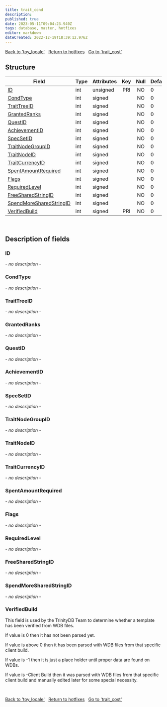 ```yaml
---
title: trait_cond
description: 
published: true
date: 2023-05-11T09:04:23.940Z
tags: database, master, hotfixes
editor: markdown
dateCreated: 2022-12-19T18:39:12.976Z
---
```


<a href="https://trinitycore.info/en/database/master/hotfixes/toy_locale" class="mt-5 v-btn v-btn--depressed v-btn--flat v-btn--outlined theme--light v-size--default darkblue--text text--lighten-3"><span class="v-btn__content"><i aria-hidden="true" class="v-icon notranslate v-icon--left mdi mdi-arrow-left theme--light"></i><span>Back to 'toy_locale'</span></span></a>&nbsp;&nbsp;&nbsp;<a href="https://trinitycore.info/en/database/master/hotfixes/home" class="mt-5 v-btn v-btn--depressed v-btn--flat v-btn--outlined theme--light v-size--default darkblue--text text--lighten-3"><span class="v-btn__content"><i aria-hidden="true" class="v-icon notranslate v-icon--left mdi mdi-home-outline theme--light"></i><span>Return to hotfixes</span></span></a>&nbsp;&nbsp;&nbsp;<a href="https://trinitycore.info/en/database/master/hotfixes/trait_cost" class="mt-5 v-btn v-btn--depressed v-btn--flat v-btn--outlined theme--light v-size--default darkblue--text text--lighten-3"><span class="v-btn__content"><span>Go to 'trait_cost'</span><i aria-hidden="true" class="v-icon notranslate v-icon--right mdi mdi-arrow-right theme--light"></i></span></a>

## Structure

| Field | Type | Attributes | Key | Null | Default | Extra | Comment |
| --- | --- | --- | :---: | :---: | --- | --- | --- |
| [ID](#id) | int | unsigned | PRI | NO | 0 |  |  |
| [CondType](#condtype) | int | signed |  | NO | 0 |  |  |
| [TraitTreeID](#traittreeid) | int | signed |  | NO | 0 |  |  |
| [GrantedRanks](#grantedranks) | int | signed |  | NO | 0 |  |  |
| [QuestID](#questid) | int | signed |  | NO | 0 |  |  |
| [AchievementID](#achievementid) | int | signed |  | NO | 0 |  |  |
| [SpecSetID](#specsetid) | int | signed |  | NO | 0 |  |  |
| [TraitNodeGroupID](#traitnodegroupid) | int | signed |  | NO | 0 |  |  |
| [TraitNodeID](#traitnodeid) | int | signed |  | NO | 0 |  |  |
| [TraitCurrencyID](#traitcurrencyid) | int | signed |  | NO | 0 |  |  |
| [SpentAmountRequired](#spentamountrequired) | int | signed |  | NO | 0 |  |  |
| [Flags](#flags) | int | signed |  | NO | 0 |  |  |
| [RequiredLevel](#requiredlevel) | int | signed |  | NO | 0 |  |  |
| [FreeSharedStringID](#freesharedstringid) | int | signed |  | NO | 0 |  |  |
| [SpendMoreSharedStringID](#spendmoresharedstringid) | int | signed |  | NO | 0 |  |  |
| [VerifiedBuild](#verifiedbuild) | int | signed | PRI | NO | 0 |  |  |
&nbsp;
## Description of fields

### ID
*- no description -*
&nbsp;

### CondType
*- no description -*
&nbsp;

### TraitTreeID
*- no description -*
&nbsp;

### GrantedRanks
*- no description -*
&nbsp;

### QuestID
*- no description -*
&nbsp;

### AchievementID
*- no description -*
&nbsp;

### SpecSetID
*- no description -*
&nbsp;

### TraitNodeGroupID
*- no description -*
&nbsp;

### TraitNodeID
*- no description -*
&nbsp;

### TraitCurrencyID
*- no description -*
&nbsp;

### SpentAmountRequired
*- no description -*
&nbsp;

### Flags
*- no description -*
&nbsp;

### RequiredLevel
*- no description -*
&nbsp;

### FreeSharedStringID
*- no description -*
&nbsp;

### SpendMoreSharedStringID
*- no description -*
&nbsp;

### VerifiedBuild
This field is used by the TrinityDB Team to determine whether a template has been verified from WDB files.

If value is 0 then it has not been parsed yet.

If value is above 0 then it has been parsed with WDB files from that specific client build.

If value is -1 then it is just a place holder until proper data are found on WDBs.

If value is -Client Build then it was parsed with WDB files from that specific client build and manually edited later for some special necessity.

&nbsp;

<a href="https://trinitycore.info/en/database/master/hotfixes/toy_locale" class="mt-5 v-btn v-btn--depressed v-btn--flat v-btn--outlined theme--light v-size--default darkblue--text text--lighten-3"><span class="v-btn__content"><i aria-hidden="true" class="v-icon notranslate v-icon--left mdi mdi-arrow-left theme--light"></i><span>Back to 'toy_locale'</span></span></a>&nbsp;&nbsp;&nbsp;<a href="https://trinitycore.info/en/database/master/hotfixes/home" class="mt-5 v-btn v-btn--depressed v-btn--flat v-btn--outlined theme--light v-size--default darkblue--text text--lighten-3"><span class="v-btn__content"><i aria-hidden="true" class="v-icon notranslate v-icon--left mdi mdi-home-outline theme--light"></i><span>Return to hotfixes</span></span></a>&nbsp;&nbsp;&nbsp;<a href="https://trinitycore.info/en/database/master/hotfixes/trait_cost" class="mt-5 v-btn v-btn--depressed v-btn--flat v-btn--outlined theme--light v-size--default darkblue--text text--lighten-3"><span class="v-btn__content"><span>Go to 'trait_cost'</span><i aria-hidden="true" class="v-icon notranslate v-icon--right mdi mdi-arrow-right theme--light"></i></span></a>
